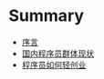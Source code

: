 # Summary

* [序言](preface.md)
* [国内程序员群体现状](chinese_programmer_status.md)
* [程序员如何轻创业](light_startup.md)

